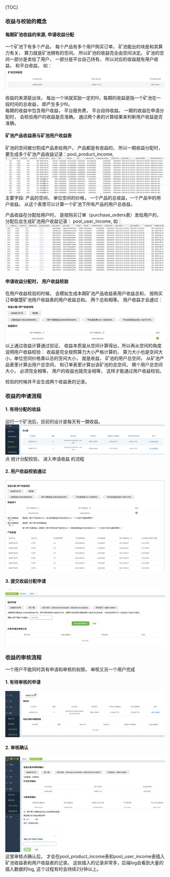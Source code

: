 [TOC]
### 收益与校验的概念
####  每期矿池收益的来源, 申请收益分配
一个矿池下有多个产品， 每个产品有多个用户购买订单， 
矿池能出的块是和其算力有关， 算力就是矿池拥有的空间。 所以矿池的收益完全由空间决定。 
矿池的空间一部分是卖给了用户， 一部分是平台自己持有， 所以对应的收益就有用户收益， 和平台收益， 如：
![-w1227](media/16010045943160.jpg)
 

收益的来源是出块， 每出一个块就奖励一定的fil，每期的收益是指一个矿池在一段时间的总收益， 即产生多少fil。  
每期的收益中包含用户收益， 平台服务费， 平台自持收益。 
一期的收益在申请分配时， 会校验用户的收益是否准确。 
通过两个表的计算结果来判断用户收益是否准确，

#### 矿池产品收益表与矿池用户收益表
矿池的空间被分割成产品卖给用户， 产品都是有收益的， 所以一期收益分配时， 要生成多个矿池产品收益记录：pool_product_income, 
![-w1336](media/16009996872528.jpg)
主要字段:  产品的空间， 单位空间的价格， 一个产品的总收益，一个产品中的用户收益。 
从这个表里可以计算一个矿池下所有产品的用户总收益， 

产品收益在分配给用户时， 是按购买订单（purchase_orders表）发给用户的， 分配后会生成矿池用户收益记录： pool_user_income, 如： 
![-w1312](media/16010018502836.jpg)

#### 申请收益分配时， 用户收益校验
在用户收益校验的时候， 会模拟生成本期矿池产品收益表用户收益总和， 按购买订单酸楚矿池用户收益表的用户收益总和。 
两个总和相等。 用户收益才会通过：
![-w1207](media/16010041617568.jpg)
以上通过收益计算通过验证， 收益本质是从空间计算得出，所以再从空间的角度说明用户收益校验：
收益是完全按照算力大小严格计算的， 算力大小也是空间大小，单位空间价格乘以总的空间大小， 就是收益， 矿池的用户总空间， 从矿池产品表里计算出用户总空间， 和订单表里计算出该矿池的总空间， 俩个用户总空间大小， 必须完全相等， 用户的收益也就完全相等， 这样才能通过用户收益校验。

校验的时候并不会生成两个收益表的记录。

### 收益的申请流程
#### 1. 有待分配的收益
运行一个矿池后，目前的设计是每天有一期收益。
![-w1537](media/16010049885577.jpg)
点 统计分配校验， 进入申请收益 的流程
#### 2. 用户收益校验通过
![-w1402](media/16010047650608.jpg)
#### 3. 提交收益分配申请
![-w1398](media/16010048523281.jpg)

### 收益的审核流程
一个用户不能同时具有申请和审核的权限， 审核又另一个用户完成
#### 1. 有待审核的申请
![-w1503](media/16010053864655.jpg)

#### 2. 审核确认
![-w1463](media/16010054371235.jpg)
这里审核点确认后，  才会在pool_product_income表和pool_user_income表插入矿池收益表和用户收益表的记录。 这些插入的记录非常多，后端log会看到大量的插入数据的log, 这个过程有时会持续2分钟以上。